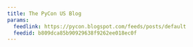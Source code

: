 ```yaml
---
title: The PyCon US Blog
params:
  feedlink: https://pycon.blogspot.com/feeds/posts/default
  feedid: b809dca85b90929638f9262ee018ec0f
---
```

